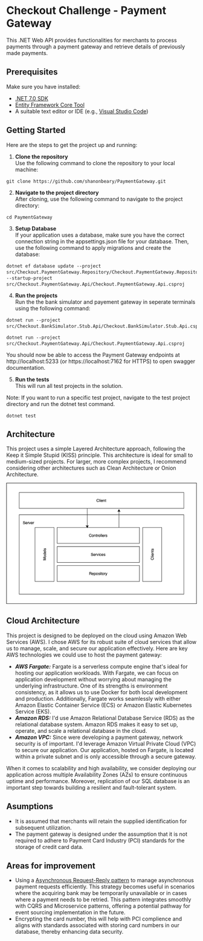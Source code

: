 # Checkout Challenge - Payment Gateway

This .NET Web API provides functionalities for merchants to process payments through a payment gateway and retrieve details of previously made payments.

## Prerequisites

Make sure you have installed:

- [.NET 7.0 SDK](https://dotnet.microsoft.com/download)
- [Entity Framework Core Tool](https://learn.microsoft.com/en-us/ef/core/cli/dotnet#installing-the-tools)
- A suitable text editor or IDE (e.g., [Visual Studio Code](https://code.visualstudio.com/))

## Getting Started

Here are the steps to get the project up and running:

1. **Clone the repository** <br>Use the following command to clone the repository to your local machine:

```
git clone https://github.com/shanonbeary/PaymentGateway.git
```

2. **Navigate to the project directory** <br>
   After cloning, use the following command to navigate to the project directory:

```
cd PaymentGateway
```

3. **Setup Database** <br>
   If your application uses a database, make sure you have the correct connection string in the appsettings.json file for your database. Then, use the following command to apply migrations and create the database:

```
dotnet ef database update --project src/Checkout.PaymentGateway.Repository/Checkout.PaymentGateway.Repository.csproj --startup-project src/Checkout.PaymentGateway.Api/Checkout.PaymentGateway.Api.csproj
```

4. **Run the projects** <br>
   Run the the bank simulator and payement gateway in seperate terminals using the following command:

```
dotnet run --project src/Checkout.BankSimulator.Stub.Api/Checkout.BankSimulator.Stub.Api.csproj
```

```
dotnet run --project src/Checkout.PaymentGateway.Api/Checkout.PaymentGateway.Api.csproj
```

You should now be able to access the Payment Gateway endpoints at http://localhost:5233 (or https://localhost:7162 for HTTPS) to open swagger documentation.

5. **Run the tests** <br>
   This will run all test projects in the solution.

Note: If you want to run a specific test project, navigate to the test project directory and run the dotnet test command.

```
dotnet test
```

## Architecture

This project uses a simple Layered Architecture approach, following the Keep it Simple Stupid (KISS) principle. This architecture is ideal for small to medium-sized projects. For larger, more complex projects, I recommend considering other architectures such as Clean Architecture or Onion Architecture.

![](./PaymentGatewayArchitecture.png)

## Cloud Architecture

This project is designed to be deployed on the cloud using Amazon Web Services (AWS). I chose AWS for its robust suite of cloud services that allow us to manage, scale, and secure our application effectively. Here are key AWS technologies we could use to host the payment gateway:

- **_AWS Fargate:_** Fargate is a serverless compute engine that's ideal for hosting our application workloads. With Fargate, we can focus on application development without worrying about managing the underlying infrastructure. One of its strengths is environment consistency, as it allows us to use Docker for both local development and production. Additionally, Fargate works seamlessly with either Amazon Elastic Container Service (ECS) or Amazon Elastic Kubernetes Service (EKS).
- **_Amazon RDS:_** I'd use Amazon Relational Database Service (RDS) as the relational database system. Amazon RDS makes it easy to set up, operate, and scale a relational database in the cloud.
- **_Amazon VPC:_** Since were developing a payment gateway, network security is of important. I'd leverage Amazon Virtual Private Cloud (VPC) to secure our application. Our application, hosted on Fargate, is located within a private subnet and is only accessible through a secure gateway.

When it comes to scalability and high availability, we consider deploying our application across multiple Availability Zones (AZs) to ensure continuous uptime and performance. Moreover, replication of our SQL database is an important step towards building a resilient and fault-tolerant system.

## Asumptions

- It is assumed that merchants will retain the supplied identification for subsequent utilization.
- The payment gateway is designed under the assumption that it is not required to adhere to Payment Card Industry (PCI) standards for the storage of credit card data.

## Areas for improvement

- Using a [Asynchronous Request-Reply pattern](https://learn.microsoft.com/en-us/azure/architecture/patterns/async-request-reply) to manage asynchronous payment requests efficiently. This strategy becomes useful in scenarios where the acquiring bank may be temporarily unavailable or in cases where a payment needs to be retried. This pattern integrates smoothly with CQRS and Microservice patterns, offering a potential pathway for event sourcing implementation in the future.
- Encrypting the card number, this will help with PCI complience and aligns with standards associated with storing card numbers in our database, thereby enhancing data security.
